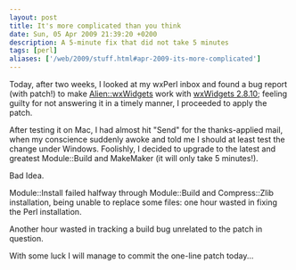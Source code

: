 ```yaml
---
layout: post
title: It's more complicated than you think
date: Sun, 05 Apr 2009 21:39:20 +0200
description: A 5-minute fix that did not take 5 minutes
tags: [perl]
aliases: ['/web/2009/stuff.html#apr-2009-its-more-complicated']
---
```

Today, after two weeks, I looked at my wxPerl inbox and found a bug
report (with patch!) to make <a
href="http://search.cpan.org/dist/Alien-wxWidgets/">Alien::wxWidgets</a>
work with <a href="http://www.wxwidgets.org/">wxWidgets 2.8.10</a>;
feeling guilty for not answering it in a timely manner, I proceeded to
apply the patch.

After testing it on Mac, I had almost hit "Send" for the
thanks-applied mail, when my conscience suddenly awoke and told me I
should at least test the change under Windows.  Foolishly, I decided
to upgrade to the latest and greatest Module::Build and MakeMaker (it
will only take 5 minutes!).

Bad Idea.

Module::Install failed halfway through Module::Build and
Compress::Zlib installation, being unable to replace some files: one
hour wasted in fixing the Perl installation.

Another hour wasted in tracking a build bug unrelated to the patch in
question.

With some luck I will manage to commit the one-line patch today...
